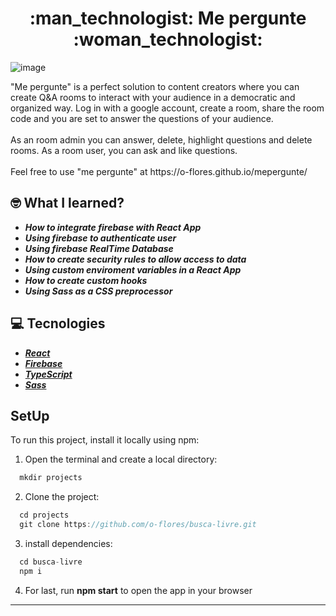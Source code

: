 <h1 align="center"> :man_technologist: Me pergunte :woman_technologist: </h1>

![image](https://user-images.githubusercontent.com/78616220/127744631-34ab2b2e-51cd-4cb0-9bf2-ba4f28c76f10.png)

<p>
  "Me pergunte" is a perfect solution to content creators where you can create Q&A rooms to interact with your audience in a democratic and organized way. Log in with a google account, create a room, share the room code and you are set to answer the questions of your audience.<br/><br/>
  As an room admin you can answer, delete, highlight questions and delete rooms. As a room user, you can ask and like questions.<br/><br/>
  Feel free to use "me pergunte" at https://o-flores.github.io/mepergunte/
  
 
   
</p>

## :nerd_face: What I learned?
  - **_How to integrate firebase with React App_**
  - **_Using firebase to authenticate user_**
  - **_Using firebase RealTime Database_**
  - **_How to create security rules to allow access to data_**
  - **_Using custom enviroment variables in a React App_**
  - **_How to create custom hooks_**
  - **_Using Sass as a CSS preprocessor_**

  ## :computer:  Tecnologies
- **_[React](https://reactjs.org)_**
- **_[Firebase](https://firebase.google.com/)_**
- **_[TypeScript](https://www.typescriptlang.org/)_**
- **_[Sass](https://sass-lang.com/)_**



## SetUp

To run this project, install it locally using npm:

1. Open the terminal and create a local directory:
```javascript
  mkdir projects
```

2. Clone the project:
```javascript
  cd projects
  git clone https://github.com/o-flores/busca-livre.git
```

3. install dependencies:
```javascript
  cd busca-livre
  npm i
```

4. For last, run **npm start** to open the app in your browser

---
